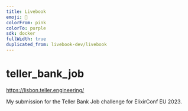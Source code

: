 ```yaml
---
title: Livebook
emoji: 📓
colorFrom: pink
colorTo: purple
sdk: docker
fullWidth: true
duplicated_from: livebook-dev/livebook
---
```


# teller_bank_job

<https://lisbon.teller.engineering/>

My submission for the Teller Bank Job challenge for ElixirConf EU 2023.

<!-- username: blue_chloe
password: portugal -->

<!-- %TellerBank.ChallengeResult{account_number: "745477326035", balance_in_cents: "349782"} -->

<!-- lisbonportugal! -->
